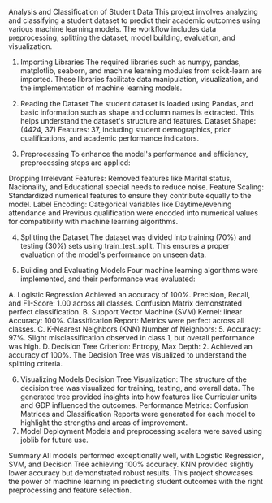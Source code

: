 Analysis and Classification of Student Data
This project involves analyzing and classifying a student dataset to predict their academic outcomes using various machine learning models. The workflow includes data preprocessing, splitting the dataset, model building, evaluation, and visualization.

1. Importing Libraries
The required libraries such as numpy, pandas, matplotlib, seaborn, and machine learning modules from scikit-learn are imported. These libraries facilitate data manipulation, visualization, and the implementation of machine learning models.

2. Reading the Dataset
The student dataset is loaded using Pandas, and basic information such as shape and column names is extracted. This helps understand the dataset's structure and features.
Dataset Shape: (4424, 37)
Features: 37, including student demographics, prior qualifications, and academic performance indicators.

3. Preprocessing
To enhance the model's performance and efficiency, preprocessing steps are applied:

Dropping Irrelevant Features: Removed features like Marital status, Nacionality, and Educational special needs to reduce noise.
Feature Scaling: Standardized numerical features to ensure they contribute equally to the model.
Label Encoding: Categorical variables like Daytime/evening attendance and Previous qualification were encoded into numerical values for compatibility with machine learning algorithms.

4. Splitting the Dataset
The dataset was divided into training (70%) and testing (30%) sets using train_test_split.
This ensures a proper evaluation of the model's performance on unseen data.

5. Building and Evaluating Models
Four machine learning algorithms were implemented, and their performance was evaluated:

A. Logistic Regression
Achieved an accuracy of 100%.
Precision, Recall, and F1-Score: 1.00 across all classes.
Confusion Matrix demonstrated perfect classification.
B. Support Vector Machine (SVM)
Kernel: linear
Accuracy: 100%.
Classification Report: Metrics were perfect across all classes.
C. K-Nearest Neighbors (KNN)
Number of Neighbors: 5.
Accuracy: 97%.
Slight misclassification observed in class 1, but overall performance was high.
D. Decision Tree
Criterion: Entropy, Max Depth: 2.
Achieved an accuracy of 100%.
The Decision Tree was visualized to understand the splitting criteria.


6. Visualizing Models
Decision Tree Visualization: The structure of the decision tree was visualized for training, testing, and overall data. The generated tree provided insights into how features like Curricular units and GDP influenced the outcomes.
Performance Metrics: Confusion Matrices and Classification Reports were generated for each model to highlight the strengths and areas of improvement.
7. Model Deployment
Models and preprocessing scalers were saved using joblib for future use.


Summary
All models performed exceptionally well, with Logistic Regression, SVM, and Decision Tree achieving 100% accuracy. KNN provided slightly lower accuracy but demonstrated robust results. This project showcases the power of machine learning in predicting student outcomes with the right preprocessing and feature selection.
